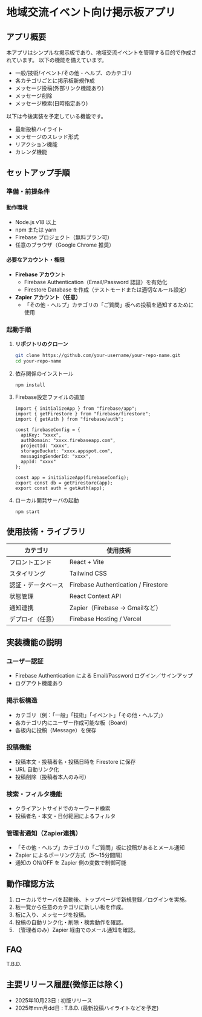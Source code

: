 # 地域交流イベント向け掲示板アプリ

## アプリ概要

本アプリはシンプルな掲示板であり、地域交流イベントを管理する目的で作成されています。
以下の機能を備えています。

- 一般/技術/イベント/その他・ヘルプ、のカテゴリ
- 各カテゴリごとに掲示板新規作成
- メッセージ投稿(外部リンク機能あり)
- メッセージ削除
- メッセージ検索(日時指定あり)

以下は今後実装を予定している機能です。

- 最新投稿ハイライト
- メッセージのスレッド形式
- リアクション機能
- カレンダ機能

## セットアップ手順

### 準備・前提条件

#### 動作環境
- Node.js v18 以上 
- npm または yarn 
- Firebase プロジェクト（無料プラン可） 
- 任意のブラウザ（Google Chrome 推奨）

#### 必要なアカウント・権限
- **Firebase アカウント** 
  - Firebase Authentication（Email/Password 認証）を有効化 
  - Firestore Database を作成（テストモードまたは適切なルール設定） 
- **Zapier アカウント（任意）** 
  - 「その他・ヘルプ」カテゴリの「ご質問」板への投稿を通知するために使用 

### 起動手順

1. **リポジトリのクローン**
   ```bash
   git clone https://github.com/your-username/your-repo-name.git
   cd your-repo-name
2. 依存関係のインストール
   ```
   npm install
   ```
3. Firebase設定ファイルの追加
   ```
   import { initializeApp } from "firebase/app";
   import { getFirestore } from "firebase/firestore";
   import { getAuth } from "firebase/auth";
   
   const firebaseConfig = {
     apiKey: "xxxx",
     authDomain: "xxxx.firebaseapp.com",
     projectId: "xxxx",
     storageBucket: "xxxx.appspot.com",
     messagingSenderId: "xxxx",
     appId: "xxxx"
   };
   
   const app = initializeApp(firebaseConfig);
   export const db = getFirestore(app);
   export const auth = getAuth(app);
   ```
4. ローカル開発サーバの起動
   ```
   npm start
   ```

## 使用技術・ライブラリ

| カテゴリ      | 使用技術                                |
| --------- | ----------------------------------- |
| フロントエンド   | React + Vite                        |
| スタイリング    | Tailwind CSS                        |
| 認証・データベース | Firebase Authentication / Firestore |
| 状態管理      | React Context API                   |
| 通知連携      | Zapier（Firebase → Gmailなど）          |
| デプロイ（任意）  | Firebase Hosting / Vercel           |


## 実装機能の説明

### ユーザー認証

- Firebase Authentication による Email/Password ログイン／サインアップ
- ログアウト機能あり

### 掲示板構造

- カテゴリ（例：「一般」「技術」「イベント」「その他・ヘルプ」）
- 各カテゴリ内にユーザー作成可能な板（Board）
- 各板内に投稿（Message）を保存

### 投稿機能

- 投稿本文・投稿者名・投稿日時を Firestore に保存
- URL 自動リンク化
- 投稿削除（投稿者本人のみ可）

### 検索・フィルタ機能

- クライアントサイドでのキーワード検索
- 投稿者名・本文・日付範囲によるフィルタ

### 管理者通知（Zapier連携）

- 「その他・ヘルプ」カテゴリの「ご質問」板に投稿があるとメール通知
- Zapier によるポーリング方式（5〜15分間隔）
- 通知の ON/OFF を Zapier 側の変数で制御可能


## 動作確認方法

1. ローカルでサーバを起動後、トップページで新規登録／ログインを実施。
2. 板一覧から任意のカテゴリに新しい板を作成。
3. 板に入り、メッセージを投稿。
4. 投稿の自動リンク化・削除・検索動作を確認。
5. （管理者のみ）Zapier 経由でのメール通知を確認。

## FAQ

T.B.D.

## 主要リリース履歴(微修正は除く)

- 2025年10月23日 : 初版リリース
- 2025年mm月dd日 : T.B.D. (最新投稿ハイライトなどを予定)
